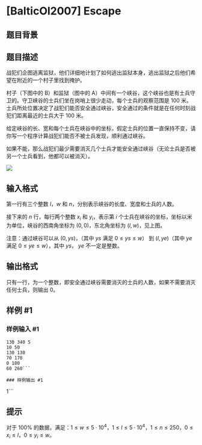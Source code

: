 # [BalticOI2007] Escape

## 题目背景



## 题目描述

战犯们企图逃离监狱，他们详细地计划了如何逃出监狱本身，逃出监狱之后他们希望在附近的一个村子里找到掩护。

村子（下图中的 B）和监狱（图中的 A）中间有一个峡谷，这个峡谷也是有士兵守卫的。守卫峡谷的士兵们坐在岗哨上很少走动，每个士兵的观察范围是 $100$ 米。士兵所处位置决定了战犯们能否安全通过峡谷，安全通过的条件就是在任何时刻战犯们距离最近的士兵大于 $100$ 米。

给定峡谷的长、宽和每个士兵在峡谷中的坐标，假定士兵的位置一直保持不变，请你写一个程序计算战犯们能否不被士兵发现，顺利通过峡谷。

如果不能，那么战犯们最少需要消灭几个士兵才能安全通过峡谷（无论士兵是否被另一个士兵看到，他都可以被消灭）。 

![](https://cdn.luogu.com.cn/upload/image_hosting/59rrua2p.png)

## 输入格式

第一行有三个整数 $l$，$w$ 和 $n$，分别表示峡谷的长度、宽度和士兵的人数。

接下来的 $n$ 行，每行两个整数 $x_i$ 和 $y_i$，表示第 $i$ 个士兵在峡谷的坐标，坐标以米为单位，峡谷的西南角坐标为 $(0, 0)$，东北角坐标为 $(l, w)$，见上图。

注意：通过峡谷可以从 $(0, ys)$，（其中 $ys$ 满足 $0\leq ys \leq w$） 到 $(l, ye)$（其中 $ye$ 满足 $0 \leq ye \leq w$），其中 $ys$， $ye$ 不一定是整数。

## 输出格式

只有一行，为一个整数，即安全通过峡谷需要消灭的士兵的人数，如果不需要消灭任何士兵，则输出 $0$。

## 样例 #1

### 样例输入 #1
```
130 340 5
10 50
130 130
70 170
0 180
60 260```

### 样例输出 #1

```
1```

## 提示

对于 $100\%$ 的数据，满足：$1 \leq w \leq 5\cdot 10^4$，$1\leq l \leq 5\cdot 10^4$，$1\leq n \leq 250$，$0 \leq x_i \leq l$，$0 \leq y_i \leq w$。
